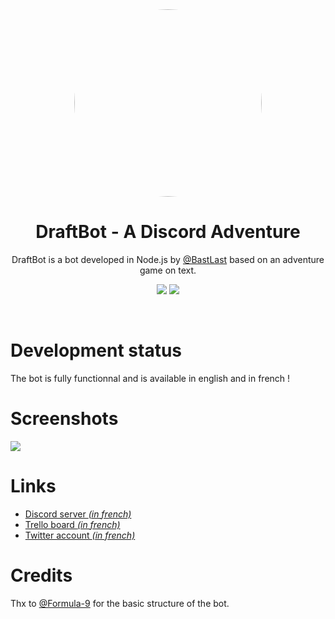 <center>
<img src="https://cdn.discordapp.com/attachments/456120666874183680/575235193384861716/couronne.png" style="border-radius: 50%; width: 300px">

# **DraftBot - A Discord Adventure**
DraftBot is a bot developed in Node.js by [@BastLast](https://github.com/BastLast) based on an adventure game on text.
<br>

[![](https://img.shields.io/discord/429765017332613120.svg)](https://discord.gg/AP3Wmzb)
[![](https://img.shields.io/github/stars/BastLast/DraftBot-A-Discord-Adventure.svg?label=Stars&style=social)](https://github.com/BastLast/DraftBot-A-Discord-Adventure)

</center>

<br>

# Development status
The bot is fully functionnal and is available in english and in french !

# Screenshots
![](https://cdn.discordapp.com/attachments/456120666874183680/575235223776788480/tuto.PNG)

# Links
* [Discord server *(in french)*](https://discord.gg/p2HQVmT)
* [Trello board *(in french)*](https://trello.com/b/mJidA4EI/draftbot)
* [Twitter account *(in french)*](https://twitter.com/DraftBot_?s=09)

# Credits
Thx to [@Formula-9](https://github.com/Formula-9) for the basic structure of the bot.
